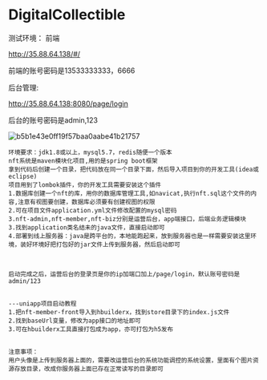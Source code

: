 # DigitalCollectible

测试环境：
前端

http://35.88.64.138/#/

前端的账号密码是13533333333，6666

后台管理:

http://35.88.64.138:8080/page/login

后台的账号密码是admin,123

![b5b1e43e0ff19f57baa0aabe41b21757](https://github.com/user-attachments/assets/67d656fb-766e-434b-83c2-e4fafa02113e)


```
环境要求：jdk1.8或以上，mysql5.7，redis随便一个版本
nft系统是maven模块化项目,用的是spring boot框架
拿到代码后创建一个目录，把代码放在同一个目录下面，然后导入项目到你的开发工具(idea或eclipse)
项目用到了lombok插件，你的开发工具需要安装这个插件
1.数据库创建一个nft的库，用你的数据库管理工具,如navicat,执行nft.sql这个文件的内容,注意有视图要创建，数据库必须要有创建视图的权限
2.可在项目文件application.yml文件修改配置的mysql密码
3.nft-admin,nft-member,nft-biz分别是运营后台，app端接口，后端业务逻辑模块
3.找到application类名结未的java文件，直接启动即可
4.部署到线上服务器：java是跨平台的，本地能跑起来，放到服务器也是一样需要安装这里环境，装好环境好把打包好的jar文件上传到服务器，然后启动即可



启动完成之后，运营后台的登录页是你的ip加端口加上/page/login，默认账号密码是admin/123


---uniapp项目启动教程
1.把nft-member-front导入到hbuilderx，找到store目录下的index.js文件
2.找到baseUrl变量，修改为app接口的地址即可
3.可在hbuilderx工具直接打包成为app，亦可打包为h5发布


注意事项：
用户头像是上传到服务器上面的，需要改运营后台的系统功能调控的系统设置，里面有个图片资源存放目录，改成你服务器上面已存在正常读写的目录即可
```
